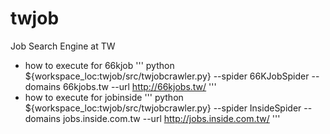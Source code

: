 twjob
=====
Job Search Engine at TW

- how to execute for 66kjob
'''
python ${workspace_loc:twjob/src/twjobcrawler.py} --spider 66KJobSpider  --domains 66kjobs.tw --url http://66kjobs.tw/
'''
- how to execute for jobinside
'''
python ${workspace_loc:twjob/src/twjobcrawler.py} --spider InsideSpider --domains jobs.inside.com.tw --url http://jobs.inside.com.tw/
'''
